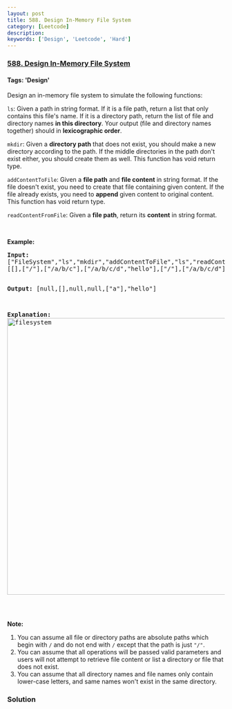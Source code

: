 ```yaml
---
layout: post
title: 588. Design In-Memory File System
category: [Leetcode]
description: 
keywords: ['Design', 'Leetcode', 'Hard']
---
```

### [588. Design In-Memory File System](https://leetcode.com/problems/design-in-memory-file-system)

#### Tags: 'Design'

<div class="content__u3I1 question-content__JfgR"><div><p>Design an in-memory file system to simulate the following functions:</p>
<p><code>ls</code>: Given a path in string format. If it is a file path, return a list that only contains this file's name. If it is a directory path, return the list of file and directory names <b>in this directory</b>. Your output (file and directory names together) should in <b>lexicographic order</b>.</p>
<p><code>mkdir</code>: Given a <b>directory path</b> that does not exist, you should make a new directory according to the path. If the middle directories in the path don't exist either, you should create them as well. This function has void return type.</p>
<p><code>addContentToFile</code>: Given a <b>file path</b> and <b>file content</b> in string format. If the file doesn't exist, you need to create that file containing given content. If the file already exists, you need to <b>append</b> given content to original content. This function has void return type.</p>
<p><code>readContentFromFile</code>: Given a <b>file path</b>, return its <b>content</b> in string format.</p>
<p> </p>
<p><b>Example:</b></p>
<pre><b>Input:</b> 
["FileSystem","ls","mkdir","addContentToFile","ls","readContentFromFile"]
[[],["/"],["/a/b/c"],["/a/b/c/d","hello"],["/"],["/a/b/c/d"]]

<b>Output:</b>
[null,[],null,null,["a"],"hello"]

<b>Explanation:</b>
<img alt="filesystem" src="https://assets.leetcode.com/uploads/2018/10/12/filesystem.png" style="width: 640px;"/>
</pre>
<p> </p>
<p><strong>Note:</strong></p>
<ol>
<li>You can assume all file or directory paths are absolute paths which begin with <code>/</code> and do not end with <code>/</code> except that the path is just <code>"/"</code>.</li>
<li>You can assume that all operations will be passed valid parameters and users will not attempt to retrieve file content or list a directory or file that does not exist.</li>
<li>You can assume that all directory names and file names only contain lower-case letters, and same names won't exist in the same directory.</li>
</ol>
</div></div>

### Solution
